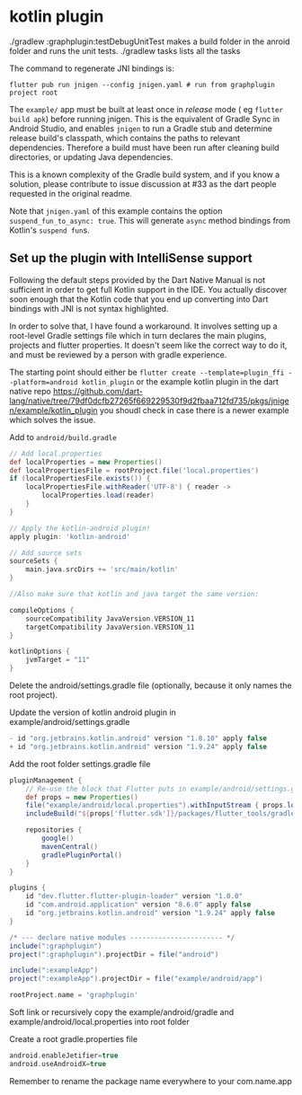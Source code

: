 # kotlin plugin

./gradlew :graphplugin:testDebugUnitTest makes a build folder in the anroid 
folder and runs the unit tests. ./gradlew tasks lists all the tasks

The command to regenerate JNI bindings is:
```
flutter pub run jnigen --config jnigen.yaml # run from graphplugin project root 
```

The `example/` app must be built at least once in _release_ mode (
eg `flutter build apk`) before running jnigen.
This is the equivalent of Gradle Sync in Android Studio, and enables `jnigen` to
run a Gradle stub and determine release build's classpath, which contains the
paths to relevant dependencies.
Therefore a build must have been run after cleaning build directories, or
updating Java dependencies.

This is a known complexity of the Gradle build system, and if you know a
solution, please contribute to issue discussion at #33 as the dart people 
requested in the original readme.

Note that `jnigen.yaml` of this example contains the
option `suspend_fun_to_async: true`. This will generate `async` method bindings
from Kotlin's `suspend fun`s.

## Set up the plugin with IntelliSense support

Following the default steps provided by the Dart Native Manual is
not sufficient in order to get full Kotlin support in the IDE.
You actually discover soon enough that the Kotlin code that you end up
converting into Dart bindings with JNI is not syntax highlighted.

In order to solve that, I have found a workaround. It involves setting up a
root-level Gradle settings file which in turn declares the main plugins,
projects and flutter properties.
It doesn't seem like the correct way to do it, and must be reviewed by a 
person with gradle experience.

The starting point should either be 
`flutter create --template=plugin_ffi --platform=android kotlin_plugin` or the 
example kotlin plugin in the dart native repo
https://github.com/dart-lang/native/tree/79df0dcfb27265f669229530f9d2fbaa712fd735/pkgs/jnigen/example/kotlin_plugin
you shoudl check in case there is a newer example which solves the issue.

Add to `android/build.gradle`
```groovy
// Add local.properties
def localProperties = new Properties()
def localPropertiesFile = rootProject.file('local.properties')
if (localPropertiesFile.exists()) {
    localPropertiesFile.withReader('UTF-8') { reader ->
        localProperties.load(reader)
    }
}

// Apply the kotlin-android plugin! 
apply plugin: 'kotlin-android'

// Add source sets
sourceSets {
    main.java.srcDirs += 'src/main/kotlin'
}

//Also make sure that kotlin and java target the same version:

compileOptions {
    sourceCompatibility JavaVersion.VERSION_11
    targetCompatibility JavaVersion.VERSION_11
}

kotlinOptions {
    jvmTarget = "11"
}
```

Delete the android/settings.gradle file (optionally, because it only names 
the root project).

Update the version of kotlin android plugin in example/android/settings.gradle
```groovy
- id "org.jetbrains.kotlin.android" version "1.8.10" apply false
+ id "org.jetbrains.kotlin.android" version "1.9.24" apply false
```

Add the root folder settings.gradle file
```groovy
pluginManagement {
    // Re-use the block that Flutter puts in example/android/settings.gradle
    def props = new Properties()
    file("example/android/local.properties").withInputStream { props.load(it) }
    includeBuild("${props['flutter.sdk']}/packages/flutter_tools/gradle")

    repositories {
        google()
        mavenCentral()
        gradlePluginPortal()
    }
}

plugins {
    id "dev.flutter.flutter-plugin-loader" version "1.0.0"
    id "com.android.application" version "8.6.0" apply false
    id "org.jetbrains.kotlin.android" version "1.9.24" apply false
}

/* --- declare native modules ----------------------- */
include(":graphplugin")
project(":graphplugin").projectDir = file("android")

include(":exampleApp")
project(":exampleApp").projectDir = file("example/android/app")

rootProject.name = 'graphplugin'
```

Soft link or recursively copy the example/android/gradle and 
example/android/local.properties into root folder

Create a root gradle.properties file
```groovy
android.enableJetifier=true
android.useAndroidX=true
```

Remember to rename the package name everywhere to your com.name.app



